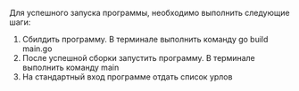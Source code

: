 Для успешного запуска программы, необходимо выполнить следующие шаги:
1. Сбилдить программу. В терминале выполнить команду go build main.go
2. После успешной сборки запустить программу. В терминале выполнить команду main
3. На стандартный вход программе отдать список урлов
